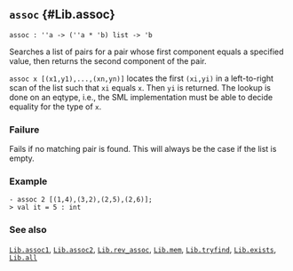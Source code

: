 ## `assoc` {#Lib.assoc}


```
assoc : ''a -> (''a * 'b) list -> 'b
```



Searches a list of pairs for a pair whose first component equals a
specified value, then returns the second component of the pair.


`assoc x [(x1,y1),...,(xn,yn)]` locates the first `(xi,yi)` in a left-to-right
scan of the list such that `xi` equals `x`. Then `yi` is returned. The lookup
is done on an eqtype, i.e., the SML implementation must be able to decide equality
for the type of `x`.

### Failure

Fails if no matching pair is found. This will always be the case if
the list is empty.

### Example

    
    - assoc 2 [(1,4),(3,2),(2,5),(2,6)];
    > val it = 5 : int
    



### See also

[`Lib.assoc1`](#Lib.assoc1), [`Lib.assoc2`](#Lib.assoc2), [`Lib.rev_assoc`](#Lib.rev_assoc), [`Lib.mem`](#Lib.mem), [`Lib.tryfind`](#Lib.tryfind), [`Lib.exists`](#Lib.exists), [`Lib.all`](#Lib.all)

